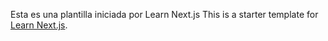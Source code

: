 Esta es una plantilla iniciada por Learn Next.js
This is a starter template for [Learn Next.js](https://nextjs.org/learn).